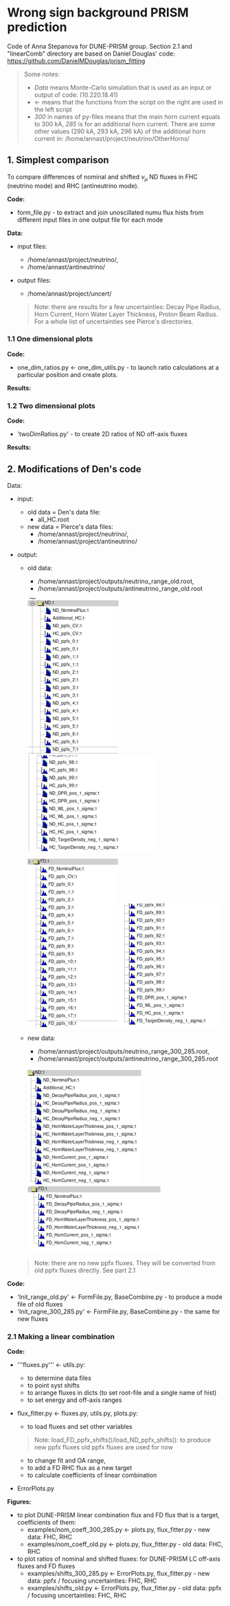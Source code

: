 # Wrong sign background PRISM prediction

Code of Anna Stepanova for DUNE-PRISM group. Section 2.1 and "linearComb" directory are based on Daniel Douglas' code: https://github.com/DanielMDouglas/prism_fitting 

> Some notes:
> 
> - *Data* means Monte-Carlo simulation that is used as an input or output of code: (10.220.18.41)
> - $\leftarrow$ means that the functions from the script on the right are used in the left script 
> - *300* in names of py-files means that the main horn current equals to 300 kA, *285* is for an additional horn current. There are some other values (290 kA, 293 kA, 296 kA) of the additional horn current in: /home/annast/project/neutrino/OtherHorns/

## 1. Simplest comparison

To compare differences of nominal and shifted $\nu_{\mu}$ ND fluxes in FHC (neutrino mode) and RHC (antineutrino mode).

**Code:**

- form_file.py - to extract and join unoscillated numu flux hists from different input files in one output file for each mode

**Data:**

- input files: 
  - /home/annast/project/neutrino/, 
  - /home/annast/antineutrino/
- output files: 
  - /home/annast/project/uncert/

  > Note: there are results for a few uncertainties: Decay Pipe Radius, Horn Current, Horn Water Layer Thickness, Proton Beam Radius. For a whole list of uncertainties see Pierce's directories.

### 1.1 One dimensional plots

**Code:**

- one_dim_ratios.py $\leftarrow$ one_dim_utils.py - to launch ratio calculations at a particular position and create plots.
 
**Results:**

### 1.2 Two dimensional plots

**Code:**

- 'twoDimRatios.py' - to create 2D ratios of ND off-axis fluxes


**Results:**

## 2. Modifications of Den's code

Data:

- input:
  - old data = Den's data file: 
    - all_HC.root
  - new data = Pierce's data files: 
    - /home/annast/project/neutrino/, 
    - /home/annast/project/antineutrino/

- output:
  - old data: 
    - /home/annast/project/outputs/neutrino_range_old.root,
    - /home/annast/project/outputs/antineutrino_range_old.root
   
    ![1](/imgs/1.png)
    ![2](/imgs/2.png)

    ![3](/imgs/3.png)
    ![4](/imgs/4.png)

  - new data:
    - /home/annast/project/outputs/neutrino_range_300_285.root,
    - /home/annast/project/outputs/antineutrino_range_300_285.root

    ![5](/imgs/5.png)
    ![6](/imgs/6.png)
  
  > Note: there are no new ppfx fluxes. They will be converted from old ppfx fluxes directly. See part 2.1


**Code:**

- 'Init\_range\_old.py' $\leftarrow$ FormFile.py, BaseCombine.py - to produce a mode file of old fluxes
- 'Init\_ragne\_300\_285.py' $\leftarrow$ FormFile.py, BaseCombine.py - the same for new fluxes


### 2.1 Making a linear combination

**Code:**

- '''fluxes.py''' $\leftarrow$ utils.py:
  - to determine data files
  - to point syst shifts
  - to arrange fluxes in dicts (to set root-file and a single name of hist)
  - to set energy and off-axis ranges

- flux_fitter.py $\leftarrow$ fluxes.py, utils.py, plots.py: 

  - to load fluxes and set other variables
  
  > Note: load_FD_ppfx_shifts()/load_ND_ppfx_shifts(): to produce new ppfx fluxes old ppfx fluxes are used for now

  - to change fit and OA range, 
  - to add a FD RHC flux as a new target
  - to calculate coefficients of linear combination
  
- ErrorPlots.py


**Figures:**

- to plot DUNE-PRISM linear combination flux and FD flux that is a target,  coefficients of them:
  - examples/nom_coeff_300_285.py $\leftarrow$ plots.py, flux_fitter.py - new data: FHC, RHC
  - examples/nom_coeff_old.py $\leftarrow$ plots.py, flux_fitter.py - old data: FHC, RHC
- to plot ratios of nominal and shifted fluxes: for DUNE-PRISM LC off-axis fluxes and FD fluxes
  - examples/shifts_300_285.py $\leftarrow$ ErrorPlots.py, flux_fitter.py - new data: ppfx / focusing uncertainties: FHC, RHC
  - examples/shifts_old.py $\leftarrow$ ErrorPlots.py, flux_fitter.py - old data: ppfx / focusing  uncertainties: FHC, RHC
